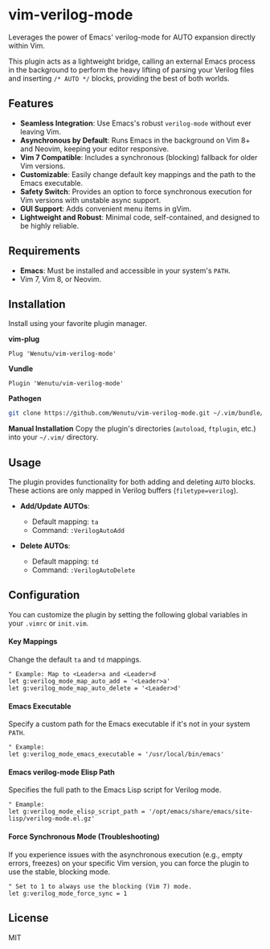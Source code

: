# vim-verilog-mode

Leverages the power of Emacs' verilog-mode for AUTO expansion directly within Vim.

This plugin acts as a lightweight bridge, calling an external Emacs process in the background to perform the heavy lifting of parsing your Verilog files and inserting `/* AUTO */` blocks, providing the best of both worlds.

## Features

- **Seamless Integration**: Use Emacs's robust `verilog-mode` without ever leaving Vim.
- **Asynchronous by Default**: Runs Emacs in the background on Vim 8+ and Neovim, keeping your editor responsive.
- **Vim 7 Compatible**: Includes a synchronous (blocking) fallback for older Vim versions.
- **Customizable**: Easily change default key mappings and the path to the Emacs executable.
- **Safety Switch**: Provides an option to force synchronous execution for Vim versions with unstable async support.
- **GUI Support**: Adds convenient menu items in gVim.
- **Lightweight and Robust**: Minimal code, self-contained, and designed to be highly reliable.

## Requirements

- **Emacs**: Must be installed and accessible in your system's `PATH`.
- Vim 7, Vim 8, or Neovim.

## Installation

Install using your favorite plugin manager.

**vim-plug**
```vim
Plug 'Wenutu/vim-verilog-mode'
```

**Vundle**
```vim
Plugin 'Wenutu/vim-verilog-mode'
```

**Pathogen**
```bash
git clone https://github.com/Wenutu/vim-verilog-mode.git ~/.vim/bundle/vim-verilog-mode
```

**Manual Installation**
Copy the plugin's directories (`autoload`, `ftplugin`, etc.) into your `~/.vim/` directory.

## Usage

The plugin provides functionality for both adding and deleting `AUTO` blocks. These actions are only mapped in Verilog buffers (`filetype=verilog`).

- **Add/Update AUTOs**:
  - Default mapping: `ta`
  - Command: `:VerilogAutoAdd`

- **Delete AUTOs**:
  - Default mapping: `td`
  - Command: `:VerilogAutoDelete`

## Configuration

You can customize the plugin by setting the following global variables in your `.vimrc` or `init.vim`.

#### Key Mappings

Change the default `ta` and `td` mappings.

```vim
" Example: Map to <Leader>a and <Leader>d
let g:verilog_mode_map_auto_add = '<Leader>a'
let g:verilog_mode_map_auto_delete = '<Leader>d'
```

#### Emacs Executable

Specify a custom path for the Emacs executable if it's not in your system `PATH`.

```vim
" Example:
let g:verilog_mode_emacs_executable = '/usr/local/bin/emacs'
```
#### Emacs verilog-mode Elisp Path

Specifies the full path to the Emacs Lisp script for Verilog mode.

```vim
" Emample:
let g:verilog_mode_elisp_script_path = '/opt/emacs/share/emacs/site-lisp/verilog-mode.el.gz'
```
#### Force Synchronous Mode (Troubleshooting)

If you experience issues with the asynchronous execution (e.g., empty errors, freezes) on your specific Vim version, you can force the plugin to use the stable, blocking mode.

```vim
" Set to 1 to always use the blocking (Vim 7) mode.
let g:verilog_mode_force_sync = 1
```

## License

MIT